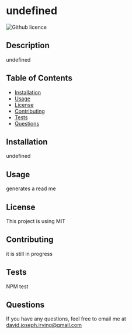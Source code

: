 # undefined
  ![Github licence](http://img.shields.io/badge/license-MIT-blue.svg)

  ## Description
  undefined

  ## Table of Contents
  * [Installation](#installation)
  * [Usage](#usage)
  * [License](#license)
  * [Contributing](#contributing)
  * [Tests](#tests)
  * [Questions](*questions)

  ## Installation
  undefined

  ## Usage
  generates a read me

  ## License
  This project is using MIT

  ## Contributing
  it is still in progress

  ## Tests
  NPM test

  ## Questions
  If you have any questions, feel free to email me at david.joseph.irving@gmail.com